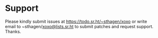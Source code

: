 # Support

Please kindly submit issues at https://todo.sr.ht/~sthagen/xoxo or write email to ~sthagen/xoxo@lists.sr.ht to submit patches and request support. Thanks.
